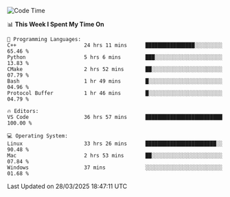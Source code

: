 
<!--START_SECTION:waka-->
![Code Time](http://img.shields.io/badge/Code%20Time-3%2C258%20hrs%2022%20mins-blue)

📊 **This Week I Spent My Time On** 

```text
💬 Programming Languages: 
C++                      24 hrs 11 mins      ████████████████░░░░░░░░░   65.46 % 
Python                   5 hrs 6 mins        ███░░░░░░░░░░░░░░░░░░░░░░   13.83 % 
CMake                    2 hrs 52 mins       ██░░░░░░░░░░░░░░░░░░░░░░░   07.79 % 
Bash                     1 hr 49 mins        █░░░░░░░░░░░░░░░░░░░░░░░░   04.96 % 
Protocol Buffer          1 hr 46 mins        █░░░░░░░░░░░░░░░░░░░░░░░░   04.79 % 

🔥 Editors: 
VS Code                  36 hrs 57 mins      █████████████████████████   100.00 % 

💻 Operating System: 
Linux                    33 hrs 26 mins      ███████████████████████░░   90.48 % 
Mac                      2 hrs 53 mins       ██░░░░░░░░░░░░░░░░░░░░░░░   07.84 % 
Windows                  37 mins             ░░░░░░░░░░░░░░░░░░░░░░░░░   01.68 % 
```


 Last Updated on 28/03/2025 18:47:11 UTC
<!--END_SECTION:waka-->

